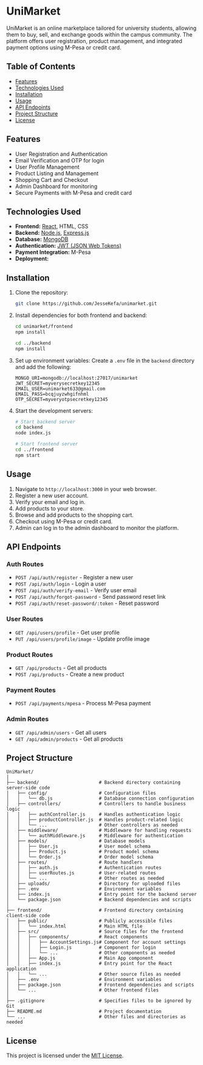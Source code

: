# UniMarket

UniMarket is an online marketplace tailored for university students, allowing them to buy, sell, and exchange goods within the campus community. The platform offers user registration, product management, and integrated payment options using M-Pesa or credit card.

## Table of Contents

- [Features](#features)
- [Technologies Used](#technologies-used)
- [Installation](#installation)
- [Usage](#usage)
- [API Endpoints](#api-endpoints)
- [Project Structure](#project-structure)
- [License](#license)

## Features

- User Registration and Authentication
- Email Verification and OTP for login
- User Profile Management
- Product Listing and Management
- Shopping Cart and Checkout
- Admin Dashboard for monitoring
- Secure Payments with M-Pesa and credit card


## Technologies Used

- **Frontend:** [React](https://reactjs.org/), HTML, CSS
- **Backend:** [Node.js](https://nodejs.org/), [Express.js](https://expressjs.com/)
- **Database:** [MongoDB](https://www.mongodb.com/)
- **Authentication:** [JWT (JSON Web Tokens)](https://jwt.io/)
- **Payment Integration:** M-Pesa
- **Deployment:** 

## Installation

1. Clone the repository:
   ```sh
   git clone https://github.com/JesseKefa/unimarket.git
   ```

2. Install dependencies for both frontend and backend:
   ```sh
   cd unimarket/frontend
   npm install

   cd ../backend
   npm install
   ```

3. Set up environment variables:
   Create a `.env` file in the `backend` directory and add the following:
   ```env
   MONGO_URI=mongodb://localhost:27017/unimarket   
   JWT_SECRET=myverysecretkey12345
   EMAIL_USER=unimarket633@gmail.com
   EMAIL_PASS=bcqjuyzwhgifnhml
   OTP_SECRET=myveryotpsecretkey12345
   ```

4. Start the development servers:
   ```sh
   # Start backend server
   cd backend
   node index.js

   # Start frontend server
   cd ../frontend
   npm start
   ```

## Usage

1. Navigate to `http://localhost:3000` in your web browser.
2. Register a new user account.
3. Verify your email and log in.
4. Add products to your store.
5. Browse and add products to the shopping cart.
6. Checkout using M-Pesa or credit card.
7. Admin can log in to the admin dashboard to monitor the platform.

## API Endpoints

### Auth Routes
- `POST /api/auth/register` - Register a new user
- `POST /api/auth/login` - Login a user
- `POST /api/auth/verify-email` - Verify user email
- `POST /api/auth/forgot-password` - Send password reset link
- `POST /api/auth/reset-password/:token` - Reset password

### User Routes
- `GET /api/users/profile` - Get user profile
- `PUT /api/users/profile/image` - Update profile image

### Product Routes
- `GET /api/products` - Get all products
- `POST /api/products` - Create a new product

### Payment Routes
- `POST /api/payments/mpesa` - Process M-Pesa payment

### Admin Routes
- `GET /api/admin/users` - Get all users
- `GET /api/admin/products` - Get all products

## Project Structure

```
UniMarket/
│
├── backend/                      # Backend directory containing server-side code
│   ├── config/                   # Configuration files
│   │   └── db.js                 # Database connection configuration
│   ├── controllers/              # Controllers to handle business logic
│   │   ├── authController.js     # Handles authentication logic
│   │   ├── productController.js  # Handles product-related logic
│   │   └── ...                   # Other controllers as needed
│   ├── middleware/               # Middleware for handling requests
│   │   └── authMiddleware.js     # Middleware for authentication
│   ├── models/                   # Database models
│   │   ├── User.js               # User model schema
│   │   ├── Product.js            # Product model schema
│   │   └── Order.js              # Order model schema
│   ├── routes/                   # Route handlers
│   │   ├── auth.js               # Authentication routes
│   │   ├── userRoutes.js         # User-related routes
│   │   └── ...                   # Other routes as needed
│   ├── uploads/                  # Directory for uploaded files
│   ├── .env                      # Environment variables
│   ├── index.js                  # Entry point for the backend server
│   └── package.json              # Backend dependencies and scripts
│
├── frontend/                     # Frontend directory containing client-side code
│   ├── public/                   # Publicly accessible files
│   │   └── index.html            # Main HTML file
│   ├── src/                      # Source files for the frontend
│   │   ├── components/           # React components
│   │   │   ├── AccountSettings.js# Component for account settings
│   │   │   ├── Login.js          # Component for login
│   │   │   └── ...               # Other components as needed
│   │   ├── App.js                # Main App component
│   │   ├── index.js              # Entry point for the React application
│   │   └── ...                   # Other source files as needed
│   ├── .env                      # Environment variables
│   ├── package.json              # Frontend dependencies and scripts
│   └── ...                       # Other frontend files
│
├── .gitignore                    # Specifies files to be ignored by Git
├── README.md                     # Project documentation
└── ...                           # Other files and directories as needed

```

## License

This project is licensed under the [MIT License](https://opensource.org/licenses/MIT).





























